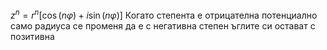 $z^{n}= r^{n}[\cos{(n\varphi)}+i\sin{(n\varphi)}]$
Когато степента е отрицателна потенциално само радиуса се променя
да е с негативна степен ъглите си остават с позитивна